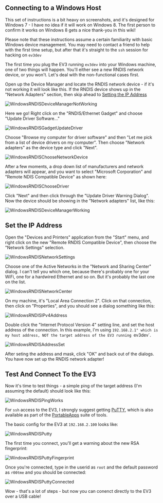 ## <a name="ConnectingToWindowsHost"/> Connecting to a Windows Host

This set of instructions is a bit heavy on screenshots, and it's designed for Windows 7 - I have no idea if it will work on Windows 8. The first person to confirm it works on Windows 8 gets a nice thank-you in this wiki!

Please note that these instructions assume a certain familiarity with basic Windows device management. You may need to contact a friend to help with the first time setup, but after that it's straight to the `ssh` session for hacking on `ev3dev`

The first time you plug the EV3 running `ev3dev` into your Windows machine, one of two things will happen. You'll either see a new RNDIS network device, or you won't. Let's deal with the non-functional cases first.

Open up the Device Manager and locate the RNDIS network device - if it's not working it will look like this. If the RNDIS device shows up in the "Network Adapters" section, then skip ahead to [Setting the IP Address](#SettingIPAddress)

![WindowsRNDISDeviceManagerNotWorking](images/WindowsRNDIS/WindowsRNDISDeviceManagerNotWorking.png)

Here we go! Right click on the "RNDIS/Ethernet Gadget" and choose "Update Driver Software..."

![WindowsRNDISGadgetUpdateDriver](images/WindowsRNDIS/WindowsRNDISGadgetUpdateDriver.png)

Choose "Browse my computer for driver software" and then "Let me pick from a list of device drivers on my computer". Then choose "Network adapters" as the device type and click "Next".

![WindowsRNDISChooseNetworkDevice](images/WindowsRNDIS/WindowsRNDISChooseNetworkDevice.png)

After a few moments, a drop down list of manufacturers and network adapters will appear, and you want to select "Microsoft Corporation" and "Remote NDIS Compatible Device" as shown here:

![WindowsRNDISChooseDriver](images/WindowsRNDIS/WindowsRNDISChooseDriver.png)

Click "Next" and then click through the "Update Driver Warning Dialog". Now the device should be showing in the "Network adapters" list, like this:  

![WindowsRNDISDeviceManagerWorking](images/WindowsRNDIS/WindowsRNDISDeviceManagerWorking.png)

## <a name="SettingIPAddress"/> Set the IP Address

Open the "Devices and Printers" application from the "Start" menu, and right click on the new "Remote RNDIS Compatible Device", then choose the "Network Settings" selection.

![WindowsRNDISNetworkSettings](images/WindowsRNDIS/WindowsRNDISNetworkSettings.png)

Choose one of the Active Networks in the "Network and Sharing Center" dialog. I can't tell you which one, because there's probably one for your WiFi, one for a hardwired Ethernet and so on. But it's probably the last one on the list.

![WindowsRNDISNetworkCenter](images/WindowsRNDIS/WindowsRNDISNetworkCenter.png)

On my machine, it's "Local Area Connection 2". Click on that connection, then click on "Properties", and you should see a dialog something like this:

![WindowsRNDISIPv4Address](images/WindowsRNDIS/WindowsRNDISIPv4Address.png)

Double click the "Internet Protocol Version 4" setting line, and set the host address of the connection. In this example, I'm using `192.168.2.1" which is my host address, NOT the target address of the EV3 running `ev3dev`.

![WindowsRNDISAddressSet](images/WindowsRNDIS/WindowsRNDISAddressSet.png)

After seting the address and mask, click "OK" and back out of the dialogs. You have now set up the RNDIS network adapter!

## <a name="TestAndConnect"/> Test And Connect To the EV3

Now it's time to test things - a simple ping of the target address (I'm assuming the default) should look like this:

![WindowsRNDISPingWorks](images/WindowsRNDIS/WindowsRNDISPingWorks.png)

For `ssh` access to the EV3, I strongly suggest getting [PuTTY](http://www.chiark.greenend.org.uk/~sgtatham/putty/), which is also available as part of the [PortableApps](http://portableapps.com/) suite of tools. 

The basic config for the EV3 at `192.168.2.100` looks like:

![WindowsRNDISPutty](images/WindowsRNDIS/WindowsRNDISPutty.png)

The first time you connect, you'll get a warning about the new RSA fingerprint:

![WindowsRNDISPuttyFingerprint](images/WindowsRNDIS/WindowsRNDISPuttyFingerprint.png)

Once you're connected, type in the userid as `root` and the default password as `r00tme` and you should be connected:

![WindowsRNDISPuttyConnected](images/WindowsRNDIS/WindowsRNDISPuttyConnected.png)

Wow - that's a lot of steps - but now you can conenct directly to the EV3 over a USB cable!